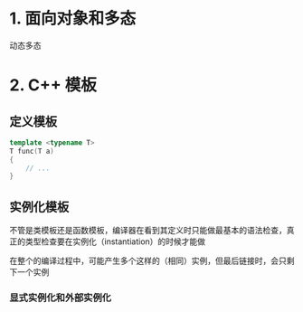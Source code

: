 # 1. 面向对象和多态
动态多态

# 2. C++ 模板
## 定义模板
```c++
template <typename T>
T func(T a)
{
    // ...
}
```

## 实例化模板
不管是类模板还是函数模板，编译器在看到其定义时只能做最基本的语法检查，真正的类型检查要在实例化（instantiation）的时候才能做

在整个的编译过程中，可能产生多个这样的（相同）实例，但最后链接时，会只剩下一个实例

### 显式实例化和外部实例化
